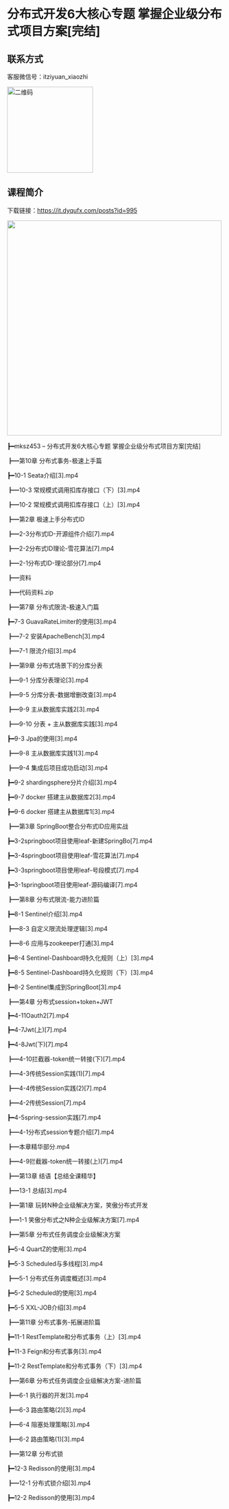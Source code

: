 # 分布式开发6大核心专题 掌握企业级分布式项目方案[完结]

## 联系方式

客服微信号：itziyuan_xiaozhi

<img src="https://ziyuanyun.oss-cn-guangzhou.aliyuncs.com/common/20240614073449/666b82192834a.jpg" width="200" height="200" alt="二维码">

## 课程简介

下载链接：https://it.dyqufx.com/posts?id=995

<img src="https://ziyuanyun.oss-cn-guangzhou.aliyuncs.com/yun/20240515153550/664465d67a9b7.jpg" width="500" alt="">

  ┣━mksz453 &#8211; 分布式开发6大核心专题 掌握企业级分布式项目方案[完结]

 ┣━第10章 分布式事务-极速上手篇

 ┣━10-1 Seata介绍[3].mp4

 ┣━10-3 常规模式调用扣库存接口（下）[3].mp4

 ┣━10-2 常规模式调用扣库存接口（上）[3].mp4

 ┣━第2章 极速上手分布式ID

 ┣━2-3分布式ID-开源组件介绍[7].mp4

 ┣━2-2分布式ID理论-雪花算法[7].mp4

 ┣━2-1分布式ID-理论部分[7].mp4

 ┣━资料

 ┣━代码资料.zip

 ┣━第7章 分布式限流-极速入门篇

 ┣━7-3 GuavaRateLimiter的使用[3].mp4

 ┣━7-2 安装ApacheBench[3].mp4

 ┣━7-1 限流介绍[3].mp4

 ┣━第9章 分布式场景下的分库分表

 ┣━9-1 分库分表理论[3].mp4

 ┣━9-5 分库分表-数据增删改查[3].mp4

 ┣━9-9 主从数据库实践2[3].mp4

 ┣━9-10 分表 + 主从数据库实践[3].mp4

 ┣━9-3 Jpa的使用[3].mp4

 ┣━9-8 主从数据库实践1[3].mp4

 ┣━9-4 集成后项目成功启动[3].mp4

 ┣━9-2 shardingsphere分片介绍[3].mp4

 ┣━9-7 docker 搭建主从数据库2[3].mp4

 ┣━9-6 docker 搭建主从数据库1[3].mp4

 ┣━第3章 SpringBoot整合分布式ID应用实战

 ┣━3-2springboot项目使用leaf-新建SpringBo[7].mp4

 ┣━3-4springboot项目使用leaf-雪花算法[7].mp4

 ┣━3-3springboot项目使用leaf-号段模式[7].mp4

 ┣━3-1springboot项目使用leaf-源码编译[7].mp4

 ┣━第8章 分布式限流-能力进阶篇

 ┣━8-1 Sentinel介绍[3].mp4

 ┣━8-3 自定义限流处理逻辑[3].mp4

 ┣━8-6 应用与zookeeper打通[3].mp4

 ┣━8-4 Sentinel-Dashboard持久化规则（上）[3].mp4

 ┣━8-5 Sentinel-Dashboard持久化规则（下）[3].mp4

 ┣━8-2 Sentinel集成到SpringBoot[3].mp4

 ┣━第4章 分布式session+token+JWT

 ┣━4-11Oauth2[7].mp4

 ┣━4-7Jwt(上)[7].mp4

 ┣━4-8Jwt(下)[7].mp4

 ┣━4-10拦截器-token统一转接(下)[7].mp4

 ┣━4-3传统Session实践(1)[7].mp4

 ┣━4-4传统Session实践(2)[7].mp4

 ┣━4-2传统Session[7].mp4

 ┣━4-5spring-session实践[7].mp4

 ┣━4-1分布式session专题介绍[7].mp4

 ┣━本章精华部分.mp4

 ┣━4-9拦截器-token统一转接(上)[7].mp4

 ┣━第13章 结语【总结全课精华】

 ┣━13-1 总结[3].mp4

 ┣━第1章 玩转N种企业级解决方案，笑傲分布式开发

 ┣━1-1 笑傲分布式之N种企业级解决方案[7].mp4

 ┣━第5章 分布式任务调度企业级解决方案

 ┣━5-4 QuartZ的使用[3].mp4

 ┣━5-3 Scheduled与多线程[3].mp4

 ┣━5-1 分布式任务调度概述[3].mp4

 ┣━5-2 Scheduled的使用[3].mp4

 ┣━5-5 XXL-JOB介绍[3].mp4

 ┣━第11章 分布式事务-拓展进阶篇

 ┣━11-1 RestTemplate和分布式事务（上）[3].mp4

 ┣━11-3 Feign和分布式事务[3].mp4

 ┣━11-2 RestTemplate和分布式事务（下）[3].mp4

 ┣━第6章 分布式任务调度企业级解决方案-进阶篇

 ┣━6-1 执行器的开发[3].mp4

 ┣━6-3 路由策略(2)[3].mp4

 ┣━6-4 阻塞处理策略[3].mp4

 ┣━6-2 路由策略(1)[3].mp4

 ┣━第12章 分布式锁

 ┣━12-3 Redisson的使用[3].mp4

 ┣━12-1 分布式锁介绍[3].mp4

 ┣━12-2 Redisson的使用[3].mp4

  